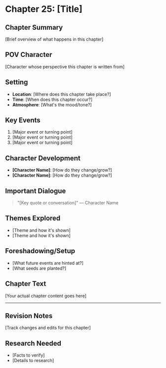 # Chapter 25: [Title]

## Chapter Summary
[Brief overview of what happens in this chapter]

## POV Character
[Character whose perspective this chapter is written from]

## Setting
- **Location**: [Where does this chapter take place?]
- **Time**: [When does this chapter occur?]
- **Atmosphere**: [What's the mood/tone?]

## Key Events
1. [Major event or turning point]
2. [Major event or turning point]
3. [Major event or turning point]

## Character Development
- **[Character Name]**: [How do they change/grow?]
- **[Character Name]**: [How do they change/grow?]

## Important Dialogue
> "[Key quote or conversation]"
> — Character Name

## Themes Explored
- [Theme and how it's shown]
- [Theme and how it's shown]

## Foreshadowing/Setup
- [What future events are hinted at?]
- [What seeds are planted?]

## Chapter Text

[Your actual chapter content goes here]

---

## Revision Notes
[Track changes and edits for this chapter]

## Research Needed
- [Facts to verify]
- [Details to research]